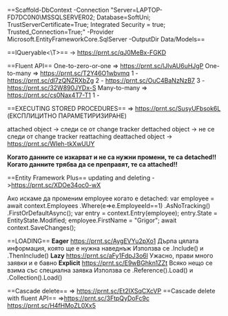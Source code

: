 
==Scaffold-DbContext -Connection "Server=LAPTOP-FD7DC0N0\MSSQLSERVER02;	Database=SoftUni; TrustServerCertificate=True;  Integrated Security = true;	Trusted_Connection=True;" -Provider Microsoft.EntityFrameworkCore.SqlServer -OutputDir Data/Models==

==IQueryable<\T>== -> https://prnt.sc/qJ0MeBx-FGKD

==Fluent API==
One-to-zero-or-one => https://prnt.sc/lJlvAU6uHJgP
One-to-many =>
	https://prnt.sc/T2Y46O1wbvmq 
	1 - https://prnt.sc/dl7zQNZRXbZg
	2 - https://prnt.sc/OuC4BaNzNzB7
	3 - https://prnt.sc/32W890JYDx-S
Many-to-many =>
	https://prnt.sc/cs0Nax4T7-T1
	1 - 

==EXECUTING STORED PROCEDURES== => https://prnt.sc/SusyUFbsok6L
(ЕКСПЛИЦИТНО ПАРАМЕТИРИЗИРАНЕ)

attached object -> следи се от change tracker
dettached object -> не се следи от change tracker
reattaching deattached object -> https://prnt.sc/WIeh-tkXwUUY

**Когато данните се изкарват и не са нужни промени, те са detached!!**
**Когато данните трябва да се преправят, те са attached!!**

==Entity Framework Plus==
	updating and deleting ->https://prnt.sc/XDOe34oc0-wX

Ако искаме да променим employee когато е detached:
	var employee = await context.Employees
		.Where(e=>e.EmployeeId\==1)
		.AsNoTracking()
		.FirstOrDefaultAsync();
	var entry = context.Entry(employee);
	entry.State = EntityState.Modified;
	employee.FirstName = "Grigor";
	await context.SaveChanges();


==LOADING==
**Eager**
	https://prnt.sc/AygEVYu2pXo1
	Дърпа цялата информация, която ще е нужна наведнъж
	Използва се .Include() и .ThenInclude()
**Lazy**
	https://prnt.sc/aFy1FdpJ3o6l
	Ужасно, прави много заявки и е бавно
**Explicit**
	https://prnt.sc/E9wBGhkn1ZZt
	Всяко нещо се взима със специална заявка
	Използва се .Reference().Load() и .Collection().Load()

==Cascade delete== => https://prnt.sc/Et2IXSqCXcVP
==Cascade delete with fluent API== =>https://prnt.sc/3FtpQyDoFc9c
	https://prnt.sc/H4fHMoZL0Xx5